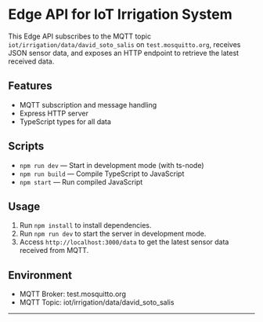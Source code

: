 # Edge API for IoT Irrigation System

This Edge API subscribes to the MQTT topic `iot/irrigation/data/david_soto_salis` on `test.mosquitto.org`, receives JSON sensor data, and exposes an HTTP endpoint to retrieve the latest received data.

## Features

- MQTT subscription and message handling
- Express HTTP server
- TypeScript types for all data

## Scripts

- `npm run dev` — Start in development mode (with ts-node)
- `npm run build` — Compile TypeScript to JavaScript
- `npm start` — Run compiled JavaScript

## Usage

1. Run `npm install` to install dependencies.
2. Run `npm run dev` to start the server in development mode.
3. Access `http://localhost:3000/data` to get the latest sensor data received from MQTT.

## Environment

- MQTT Broker: test.mosquitto.org
- MQTT Topic: iot/irrigation/data/david_soto_salis

---
